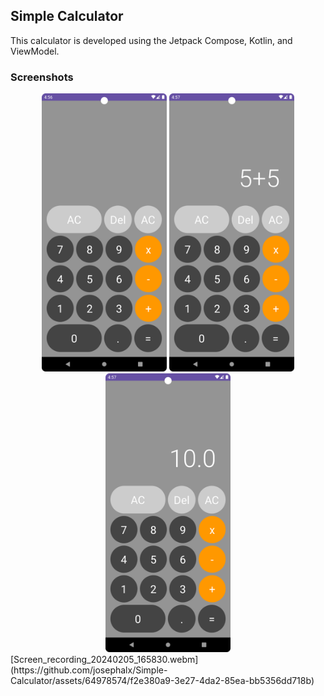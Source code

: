 ## Simple Calculator

This calculator is developed using the Jetpack Compose, Kotlin, and ViewModel.
### Screenshots
<div align="center">
     <img src="/Screenshots/Screenshot_1.png" width="200px"/> 
    <img src="/Screenshots/Screenshot_2.png" width="200px" /> 
    <img src="/Screenshots/Screenshot_3.png" width="200px"/> 
</div>
[Screen_recording_20240205_165830.webm](https://github.com/josephalx/Simple-Calculator/assets/64978574/f2e380a9-3e27-4da2-85ea-bb5356dd718b)
